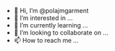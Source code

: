 - 👋 Hi, I’m @polajmgarment
- 👀 I’m interested in ...
- 🌱 I’m currently learning ...
- 💞️ I’m looking to collaborate on ...
- 📫 How to reach me ...

<!---
polajmgarment/polajmgarment is a ✨ special ✨ repository because its `README.md` (this file) appears on your GitHub profile.
You can click the Preview link to take a look at your changes.
--->
